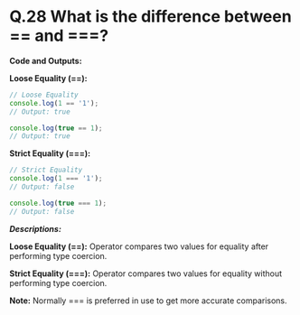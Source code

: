 # Q.28 What is the difference between == and ===? 

**Code and Outputs:**

**Loose Equality (==):**
```javascript
// Loose Equality
console.log(1 == '1');
// Output: true

console.log(true == 1);
// Output: true
```
**Strict Equality (===):**
```js
// Strict Equality
console.log(1 === '1');
// Output: false

console.log(true === 1);
// Output: false
```
***Descriptions:***

**Loose Equality (==):** Operator compares two values for equality after performing type coercion.

**Strict Equality (===):** Operator compares two values for equality without performing type coercion.


**Note:** Normally === is preferred in use to get more accurate comparisons.